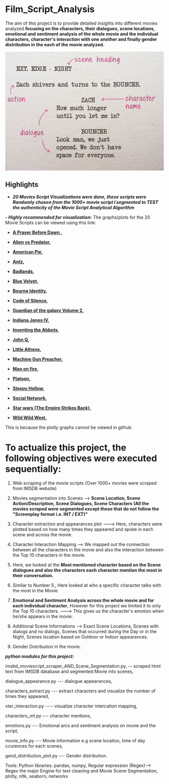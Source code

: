 [//]: # (Image References)

[image1]: ./film_script_template.jpg "Sample Output"


# Film_Script_Analysis

The aim of this project is to provide detailed insights into different movies analyzed **focusing on the characters, their dialogues, scene locations, emotional and sentiment analysis of the whole movie and the individual characters, character's interaction with one another and finally gender distribution in the each of the movie analyzed.**

![Sample Output][image1]

## Highlights
- ***20 Movies Script Visualizations were done, these scripts were Randomly chosen from the 1000+ movie script I segmented to TEST the authenticity of the Movie Script Analytical Algorithm***

***- Highly recommended for visualization:***  The graphs/plots for the 20 Movie Scripts can be viewed using this link: 

- **[A Prayer Before Dawn ](https://nbviewer.jupyter.org/github/AdeboyeML/Film_Script_Analysis/blob/e2fec93a9fa163b49893788b46cecac29c51078a/A-Prayer-Before-Dawn_Movie_Analysis.ipynb),**

- **[Alien vs Predator](https://nbviewer.jupyter.org/github/AdeboyeML/Film_Script_Analysis/blob/e2fec93a9fa163b49893788b46cecac29c51078a/Alien_vs_Predator_Movie_Analysis.ipynb),**

- **[American Pie](https://nbviewer.jupyter.org/github/AdeboyeML/Film_Script_Analysis/blob/e2fec93a9fa163b49893788b46cecac29c51078a/American-Pie_Movie_Analysis.ipynb),**

- **[Antz](https://nbviewer.jupyter.org/github/AdeboyeML/Film_Script_Analysis/blob/e2fec93a9fa163b49893788b46cecac29c51078a/Antz_Movie_Analysis.ipynb),**

- **[Badlands](https://nbviewer.jupyter.org/github/AdeboyeML/Film_Script_Analysis/blob/e2fec93a9fa163b49893788b46cecac29c51078a/Badlands_Movie_Analysis.ipynb),**

- **[Blue Velvet](https://nbviewer.jupyter.org/github/AdeboyeML/Film_Script_Analysis/blob/e2fec93a9fa163b49893788b46cecac29c51078a/Blue_Velvet_Movie_Analysis.ipynb),**

- **[Bourne Identity](https://nbviewer.jupyter.org/github/AdeboyeML/Film_Script_Analysis/blob/e2fec93a9fa163b49893788b46cecac29c51078a/Bourne_Identity_Movie_Analysis.ipynb),**

- **[Code of Silence](https://nbviewer.jupyter.org/github/AdeboyeML/Film_Script_Analysis/blob/e2fec93a9fa163b49893788b46cecac29c51078a/Code_of_Silence_Movie_Analysis.ipynb),**

- **[Guardian of the galaxy Volume 2](https://nbviewer.jupyter.org/github/AdeboyeML/Film_Script_Analysis/blob/e2fec93a9fa163b49893788b46cecac29c51078a/Guardian_of_the_galaxy_vol2_Movie_analysis.ipynb),**

- **[Indiana Jones IV](https://nbviewer.jupyter.org/github/AdeboyeML/Film_Script_Analysis/blob/e2fec93a9fa163b49893788b46cecac29c51078a/Indiana_Jones_IV_Movie_Analysis.ipynb),**

- **[Inventing the Abbots](https://nbviewer.jupyter.org/github/AdeboyeML/Film_Script_Analysis/blob/e2fec93a9fa163b49893788b46cecac29c51078a/Inventing_the_Abbots_Movie_Analysis.ipynb),**

- **[John Q](https://nbviewer.jupyter.org/github/AdeboyeML/Film_Script_Analysis/blob/e2fec93a9fa163b49893788b46cecac29c51078a/John_Q_Movie_Analysis.ipynb),**

- **[Little Athens](https://nbviewer.jupyter.org/github/AdeboyeML/Film_Script_Analysis/blob/e2fec93a9fa163b49893788b46cecac29c51078a/Little_Athens_Movie_Analysis.ipynb),**

- **[Machine Gun Preacher](https://nbviewer.jupyter.org/github/AdeboyeML/Film_Script_Analysis/blob/e2fec93a9fa163b49893788b46cecac29c51078a/Machine_Gun_Preacher_Movie_Analysis.ipynb),**

- **[Man on fire](https://nbviewer.jupyter.org/github/AdeboyeML/Film_Script_Analysis/blob/e2fec93a9fa163b49893788b46cecac29c51078a/Man_on_fire_Movie_Analysis.ipynb),**

- **[Platoon](https://nbviewer.jupyter.org/github/AdeboyeML/Film_Script_Analysis/blob/e2fec93a9fa163b49893788b46cecac29c51078a/Platoon_Movie_Analysis.ipynb),**

- **[Sleepy Hollow](https://nbviewer.jupyter.org/github/AdeboyeML/Film_Script_Analysis/blob/e2fec93a9fa163b49893788b46cecac29c51078a/Sleepy_Hollow_Movie_Analysis.ipynb),**

- **[Social Network](https://nbviewer.jupyter.org/github/AdeboyeML/Film_Script_Analysis/blob/e2fec93a9fa163b49893788b46cecac29c51078a/Social_Network_Movie_Analysis.ipynb),**

- **[Star wars (The Empire Strikes Back)](https://nbviewer.jupyter.org/github/AdeboyeML/Film_Script_Analysis/blob/e2fec93a9fa163b49893788b46cecac29c51078a/Star-Wars-The-Empire-Strikes-Back_Movie_Analysis.ipynb),**

- **[Wild Wild West](https://nbviewer.jupyter.org/github/AdeboyeML/Film_Script_Analysis/blob/e2fec93a9fa163b49893788b46cecac29c51078a/Wild_Wild_West_Movie_Analysis.ipynb),**


This is because the plotly graphs cannot be viewed in github.



# To actualize this project, the following objectives were executed sequentially:

1. Web scraping of the movie scripts (Over 1000+ movies were scraped from IMSDB website)


2. Movies segmentation into Scenes --> **Scene Location, Scene Action/Description, Scene Dialogues, Scene Characters (All the movies scraped were segmented except those that do not follow the "Screenplay format i.e. INT / EXT)"**


3. Character extraction and appearances plot ---> Here, characters were plotted based on how many times they appeared and spoke in each scene and across the movie.


4. Character Interaction Mapping --> We mapped out the connection between all the characters in the movie and also the interaction between the Top 10 characters in the movie.


5. Here, we looked at the **Most mentioned character based on the Scene dialogues and also the characters each character mention the most in their conversation.**


6. Similar to Number 5., Here looked at who a specific character talks with the most in the Movie.


7. **Emotional and Sentiment Analysis across the whole movie and for each individual character**, However for this project we limited it to only the Top 10 characters. ---> This gives us the character's emotion when he/she appears in the movie.


8. Additional Scene Informations --> Exact Scene Locations, Scenes with dialogs and no dialogs, Scenes that occurred during the Day or in the Night, Scenes location based on Outdoor or Indoor appearances.


9. Gender Distribution in the movie.







***python modules for this project:***

imsbd_moviescript_scraper_AND_Scene_Segmentation.py,  -- scraped html text from IMSDB database and segmented Movie into scenes, 

dialogue_appearance.py --- dialogue appearances,

characters_extract.py --- extract characters and visualize the number of times they appeared,

xter_interaction.py   ---- visualize character intercation mapping,

characters_mt.py  --- character mentions, 

emotions.py  --- Emotional arcs and sentiment analysis on movie and the script,

movie_info.py --- Movie information e.g scene location, time of day ccurences for each scenes,

gend_distribution_plot.py  --- Gender distribution.






Tools: Python libraries: pandas, numpy, Regular expression (Regex)--> Regex the major Engine for text cleaning and Movie Scene Segmentation, plotly, nltk, seaborn, networkx
